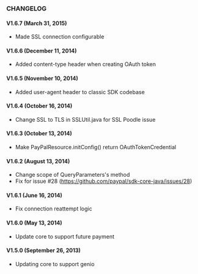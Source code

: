 ### CHANGELOG
#### V1.6.7 (March 31, 2015)

   * Made SSL connection configurable

#### V1.6.6 (December 11, 2014)

   * Added content-type header when creating OAuth token

#### V1.6.5 (November 10, 2014)

   * Added user-agent header to classic SDK codebase
   
#### V1.6.4 (October 16, 2014)

   * Change SSL to TLS in SSLUtil.java for SSL Poodle issue

#### V1.6.3 (October 13, 2014)

   * Make PayPalResource.initConfig() return OAuthTokenCredential

#### V1.6.2 (August 13, 2014)

   * Change scope of QueryParameters's method
   * Fix for issue #28 (https://github.com/paypal/sdk-core-java/issues/28)

#### V1.6.1 (June 16, 2014)

   * Fix connection reattempt logic

#### V1.6.0 (May 13, 2014)

   * Update core to support future payment

#### V1.5.0 (September 26, 2013)

   * Updating core to support genio

